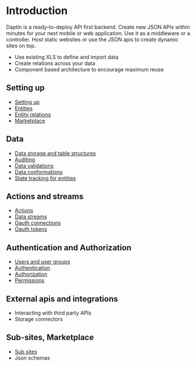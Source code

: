 # Introduction

Daptin is a ready-to-deploy API first backend. Create new JSON APIs within minutes for your next mobile or web application. Use it as a middleware or a controller. Host static websites or use the JSON apis to create dynamic sites on top.

- Use existing XLS to define and import data
- Create relations across your data
- Component based architecture to encourage maximum reuse

## Setting up
- [Setting up](setting-up/settingup.md)
- [Entities](setting-up/entities.md)
- [Entity relations](setting-up/entity_relations.md)
- [Marketplace](setting-up/marketplace.md)

## Data

- [Data storage and table structures](data-modeling/data_storage.md)
- [Auditing](data-modeling/auditing.md)
- [Data validations](data-modeling/data_validation.md)
- [Data conformations](data-modeling/data_conformation.md)
- [State tracking for entities](data-modeling/state_tracking.md)

## Actions and streams

- [Actions](actions-streams/actions.md)
- [Data streams](actions-streams/streams.md)
- [Oauth connections](extend/oauth_connection.md)
- [Oauth tokens](extend/oauth_token.md)

## Authentication and Authorization
- [Users and user groups](auth/users_and_usergroups.md)
- [Authentication](auth/authentication.md)
- [Authorization](auth/authorization.md)
- [Permissions](auth/permissions.md)

## External apis and integrations

- Interacting with third party APIs
- Storage connectors

## Sub-sites, Marketplace

- [Sub sites](subsite/subsite.md)
- Json schemas
